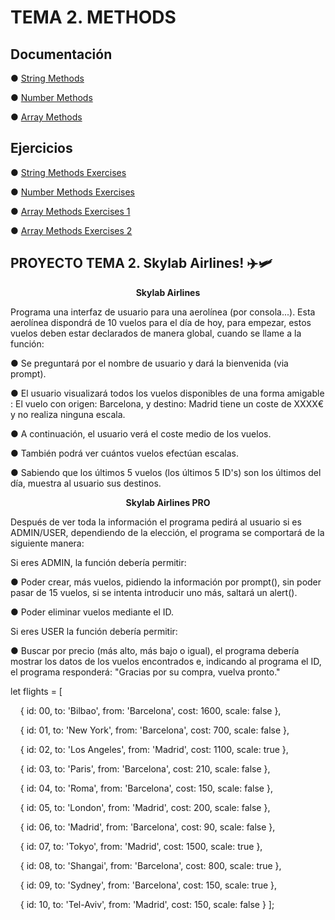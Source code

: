 # TEMA 2. METHODS

## Documentación

● [String Methods](https://developer.mozilla.org/en-US/docs/Web/JavaScript/Reference/Global_Objects/String)

● [Number Methods](https://developer.mozilla.org/en-US/docs/Web/JavaScript/Reference/Global_Objects/Number)

● [Array Methods](https://developer.mozilla.org/en-US/docs/Web/JavaScript/Reference/Global_Objects/Array)

## Ejercicios

● [String Methods Exercises](https://www.w3schools.com/js/js_string_methods.asp)

● [Number Methods Exercises](https://www.w3schools.com/js/js_number_methods.asp)

● [Array Methods Exercises 1](https://www.w3schools.com/js/js_array_methods.asp)

● [Array Methods Exercises 2](https://www.codecademy.com/courses/introduction-to-javascript/lessons/arrays/exercises/review-arrays)

## PROYECTO TEMA 2. Skylab Airlines! ✈️🛩

<strong><center>
Skylab Airlines
</strong>
</center>

Programa una interfaz de usuario para una aerolínea (por consola...). Esta aerolínea dispondrá de 10 vuelos para el día de hoy, para empezar, estos vuelos deben estar declarados de manera global, cuando se llame a la función:

● Se preguntará por el nombre de usuario y dará la bienvenida (via prompt).

● El usuario visualizará todos los vuelos disponibles de una forma amigable : El vuelo con origen: Barcelona, y destino: Madrid tiene un coste de XXXX€ y no realiza ninguna escala.

● A continuación, el usuario verá el coste medio de los vuelos.

● También podrá ver cuántos vuelos efectúan escalas.

● Sabiendo que los últimos 5 vuelos (los últimos 5 ID's) son los últimos del día, muestra al usuario sus destinos.

<strong><center>
Skylab Airlines PRO
</strong>
</center>

Después de ver toda la información el programa pedirá al usuario si es ADMIN/USER, dependiendo de la elección, el programa se comportará de la siguiente manera:

Si eres ADMIN, la función debería permitir:

● Poder crear, más vuelos, pidiendo la información por prompt(), sin poder pasar de 15 vuelos, si se intenta introducir uno más, saltará un alert().

● Poder eliminar vuelos mediante el ID.

Si eres USER la función debería permitir:

● Buscar por precio (más alto, más bajo o igual), el programa debería mostrar los datos de los vuelos encontrados e, indicando al programa el ID, el programa responderá: "Gracias por su compra, vuelva pronto."


let flights = [

    { id: 00, to: 'Bilbao', from: 'Barcelona', cost: 1600, scale: false },

    { id: 01, to: 'New York', from: 'Barcelona', cost: 700, scale: false },

    { id: 02, to: 'Los Angeles', from: 'Madrid', cost: 1100, scale: true },

    { id: 03, to: 'Paris', from: 'Barcelona', cost: 210, scale: false },

    { id: 04, to: 'Roma', from: 'Barcelona', cost: 150, scale: false },

    { id: 05, to: 'London', from: 'Madrid', cost: 200, scale: false },

    { id: 06, to: 'Madrid', from: 'Barcelona', cost: 90, scale: false },

    { id: 07, to: 'Tokyo', from: 'Madrid', cost: 1500, scale: true },

    { id: 08, to: 'Shangai', from: 'Barcelona', cost: 800, scale: true },

    { id: 09, to: 'Sydney', from: 'Barcelona', cost: 150, scale: true },

    { id: 10, to: 'Tel-Aviv', from: 'Madrid', cost: 150, scale: false }
];
